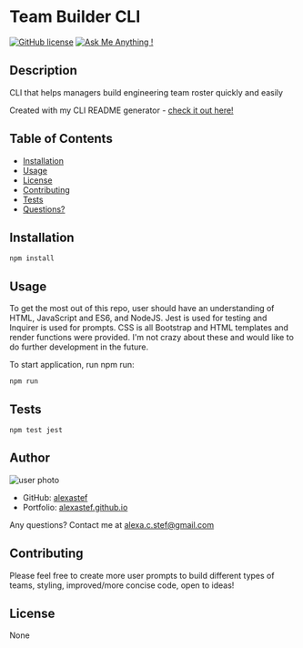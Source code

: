 # Team Builder CLI  

[![GitHub license](https://img.shields.io/badge/license-None-blue.svg)](https://shields.io/)
[![Ask Me Anything !](https://img.shields.io/badge/Ask%20me-anything-1abc9c.svg)](https://GitHub.com/Naereen/ama)



## Description
CLI that helps managers build engineering team roster quickly and easily  

Created with my CLI README generator - [check it out here!](https://github.com/alexastef/readme) 


## Table of Contents  
* [Installation](#installation)  
* [Usage](#usage)  
* [License](#license)
* [Contributing](#contributing)  
* [Tests](#tests)  
* [Questions?](#author)  



## Installation  
 
    npm install  



## Usage  
To get the most out of this repo, user should have an understanding of HTML, JavaScript and ES6, and NodeJS. Jest is used for testing and Inquirer is used for prompts. CSS is all Bootstrap and HTML templates and render functions were provided. I'm not crazy about these and would like to do further development in the future.  

To start application, run npm run:  
 
    npm run  
 



## Tests  

    npm test jest



## Author
![user photo](https://avatars.githubusercontent.com/alexastef?size=100)
- GitHub: [alexastef](https://github.com/alexastef)  
- Portfolio: [alexastef.github.io](http://alexastef.github.io)

Any questions? Contact me at alexa.c.stef@gmail.com

## Contributing  
Please feel free to create more user prompts to build different types of teams, styling, improved/more concise code, open to ideas! 

 

## License  
None  


